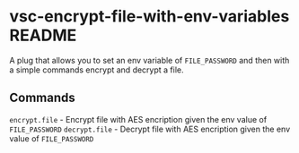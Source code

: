 # vsc-encrypt-file-with-env-variables README

A plug that allows you to set an env variable of `FILE_PASSWORD` and then with a simple commands encrypt and decrypt a file.

## Commands

`encrypt.file` - Encrypt file with AES encription given the env value of `FILE_PASSWORD`
`decrypt.file` - Decrypt file with AES encription given the env value of `FILE_PASSWORD`
